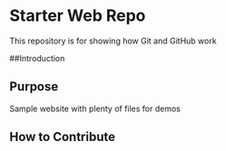 # Starter Web Repo

This repository is for showing how Git and GitHub work


##Introduction


## Purpose

Sample website with plenty of files for demos


## How to Contribute